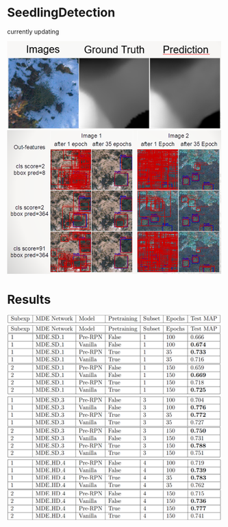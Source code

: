 # SeedlingDetection
currently updating

<img src="images/bachelor%20depth%20prediction.PNG" width="500">

<img src="images/bachelor%20predictions.PNG" width="500">

# Results

<img src="images/last%20top%20table.PNG" width="500">
<img src="images/last%20first%20table.PNG" width="500">
<img src="images/last%20middle%20table.PNG" width="500">
<img src="images/last%20last%20table.PNG" width="500">



